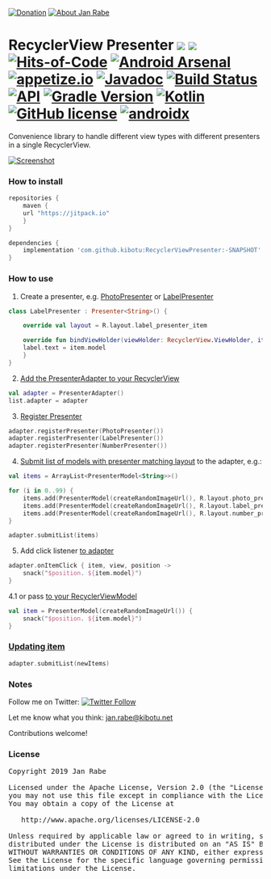[![Donation](https://img.shields.io/badge/buy%20me%20a%20coffee-brightgreen.svg)](https://www.paypal.me/janrabe/5) [![About Jan Rabe](https://img.shields.io/badge/about-me-green.svg)](https://about.me/janrabe)
# RecyclerView Presenter [![](https://jitpack.io/v/kibotu/RecyclerViewPresenter.svg)](https://jitpack.io/#kibotu/RecyclerViewPresenter) [![](https://jitpack.io/v/kibotu/RecyclerViewPresenter/month.svg)](https://jitpack.io/#kibotu/RecyclerViewPresenter) [![Hits-of-Code](https://hitsofcode.com/github/kibotu/RecyclerViewPresenter)](https://hitsofcode.com/view/github/kibotu/RecyclerViewPresenter) [![Android Arsenal](https://img.shields.io/badge/Android%20Arsenal-RecyclerViewPresenter-green.svg?style=true)](https://android-arsenal.com/details/1/3593) [![appetize.io](https://img.shields.io/badge/appetize.io-Live%20Demo-blue.svg)](https://appetize.io/app/twkuv0xydcy5h8whmkcmx81kur) [![Javadoc](https://img.shields.io/badge/javadoc-SNAPSHOT-green.svg)](https://jitpack.io/com/github/kibotu/RecyclerViewPresenter/master-SNAPSHOT/javadoc/index.html) [![Build Status](https://travis-ci.org/kibotu/RecyclerViewPresenter.svg)](https://travis-ci.org/kibotu/RecyclerViewPresenter)  [![API](https://img.shields.io/badge/API-15%2B-brightgreen.svg?style=flat)](https://android-arsenal.com/api?level=15) [![Gradle Version](https://img.shields.io/badge/gradle-6.0.1-green.svg)](https://docs.gradle.org/current/release-notes)  [![Kotlin](https://img.shields.io/badge/kotlin-1.3.61-green.svg)](https://kotlinlang.org/) [![GitHub license](https://img.shields.io/badge/license-Apache%202-blue.svg)](https://raw.githubusercontent.com/kibotu/RecyclerViewPresenter/master/LICENSE) [![androidx](https://img.shields.io/badge/androidx-brightgreen.svg)](https://developer.android.com/topic/libraries/support-library/refactor)

Convenience library to handle different view types with different presenters in a single RecyclerView. 

[![Screenshot](https://raw.githubusercontent.com/kibotu/RecyclerViewPresenter/master/screenshot.png)](https://raw.githubusercontent.com/kibotu/RecyclerViewPresenter/master/screenshot.png)
  
### How to install

```groovy
repositories {
    maven {
	url "https://jitpack.io"
    }
}

dependencies {
    implementation 'com.github.kibotu:RecyclerViewPresenter:-SNAPSHOT'
}
```

### How to use


1. Create a presenter, e.g. [PhotoPresenter](app/src/main/java/net/kibotu/android/recyclerviewpresenter/app/kotlin/PhotoPresenter.kt#L14-L24) or [LabelPresenter](app/src/main/java/net/kibotu/android/recyclerviewpresenter/app/kotlin/LabelPresenter.kt#L12-L19)

```kotlin
class LabelPresenter : Presenter<String>() {

    override val layout = R.layout.label_presenter_item

    override fun bindViewHolder(viewHolder: RecyclerView.ViewHolder, item: PresenterModel<String>, position: Int, payloads: MutableList<Any>?, adapter: Adapter) = with(viewHolder.itemView) {
	label.text = item.model
    }
}
```

2. [Add the PresenterAdapter to your RecyclerView](app/src/main/java/net/kibotu/android/recyclerviewpresenter/app/kotlin/PresenterActivity.kt#L23-L29)

```kotlin
val adapter = PresenterAdapter()
list.adapter = adapter
```

3. [Register Presenter](app/src/main/java/net/kibotu/android/recyclerviewpresenter/app/kotlin/PresenterActivity.kt#L24-L26)

```kotlin
adapter.registerPresenter(PhotoPresenter())
adapter.registerPresenter(LabelPresenter())
adapter.registerPresenter(NumberPresenter())
```

4. [Submit list of models with presenter matching layout](app/src/main/java/net/kibotu/android/recyclerviewpresenter/app/kotlin/PresenterActivity.kt#L39-L51) to the adapter, e.g.:

```kotlin
val items = ArrayList<PresenterModel<String>>()

for (i in 0..99) {
    items.add(PresenterModel(createRandomImageUrl(), R.layout.photo_presenter_item))
    items.add(PresenterModel(createRandomImageUrl(), R.layout.label_presenter_item))
    items.add(PresenterModel(createRandomImageUrl(), R.layout.number_presenter_item))
}

adapter.submitList(items)
```

5. Add click listener [to adapter](app/src/main/java/net/kibotu/android/recyclerviewpresenter/app/kotlin/PresenterActivity.kt#L31-L33)

```kotlin
adapter.onItemClick { item, view, position ->
    snack("$position. ${item.model}")
}
```

4.1 or pass [to your RecyclerViewModel](app/src/main/java/net/kibotu/android/recyclerviewpresenter/app/kotlin/PresenterActivity.kt#L43-L45)

```kotlin
val item = PresenterModel(createRandomImageUrl()) {
    snack("$position. ${item.model}")
}
```

### [Updating item](app/src/main/java/net/kibotu/android/recyclerviewpresenter/app/kotlin/PresenterActivity.kt#L55)

```kotlin
adapter.submitList(newItems)
```

### Notes

Follow me on Twitter: [![Twitter Follow](https://img.shields.io/twitter/follow/wolkenschauer.svg?style=social)](https://twitter.com/wolkenschauer)

Let me know what you think: [jan.rabe@kibotu.net](mailto:jan.rabe@kibotu.net)

Contributions welcome!

### License
<pre>
Copyright 2019 Jan Rabe

Licensed under the Apache License, Version 2.0 (the "License");
you may not use this file except in compliance with the License.
You may obtain a copy of the License at

   http://www.apache.org/licenses/LICENSE-2.0

Unless required by applicable law or agreed to in writing, software
distributed under the License is distributed on an "AS IS" BASIS,
WITHOUT WARRANTIES OR CONDITIONS OF ANY KIND, either express or implied.
See the License for the specific language governing permissions and
limitations under the License.
</pre>

